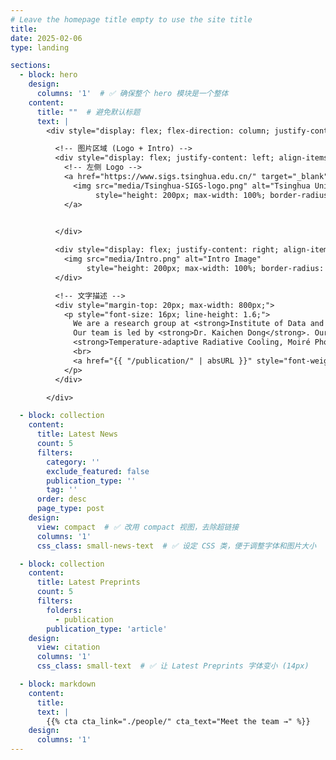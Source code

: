 ```yaml
---
# Leave the homepage title empty to use the site title
title:
date: 2025-02-06
type: landing

sections:
  - block: hero
    design:
      columns: '1'  # ✅ 确保整个 hero 模块是一个整体
    content:
      title: ""  # 避免默认标题
      text: |
        <div style="display: flex; flex-direction: column; justify-content: center; align-items: center; width: 100%; max-width: 1100px; margin: 0 auto; text-align: center;">

          <!-- 图片区域 (Logo + Intro) -->
          <div style="display: flex; justify-content: left; align-items: left; gap: 30px; flex-wrap: wrap;">
            <!-- 左侧 Logo -->
            <a href="https://www.sigs.tsinghua.edu.cn/" target="_blank">
              <img src="media/Tsinghua-SIGS-logo.png" alt="Tsinghua University Logo"
                   style="height: 200px; max-width: 100%; border-radius: 10px;">
            </a>

            
          </div>

          <div style="display: flex; justify-content: right; align-items: right; gap: 30px; flex-wrap: wrap;">
            <img src="media/Intro.png" alt="Intro Image"
                 style="height: 200px; max-width: 100%; border-radius: 10px;">
          </div>

          <!-- 文字描述 -->
          <div style="margin-top: 20px; max-width: 800px;">
            <p style="font-size: 16px; line-height: 1.6;">
              We are a research group at <strong>Institute of Data and Information, Tsinghua Shenzhen International Graduate School.</strong>
              Our team is led by <strong>Dr. Kaichen Dong</strong>. Our group focuses on research topics related to
              <strong>Temperature-adaptive Radiative Cooling, Moiré Photonics, Metamaterials/Metasurfaces, Zero-power Smart MEMS Sensors, and AI for Science</strong>.
              <br>
              <a href="{{ "/publication/" | absURL }}" style="font-weight: bold; color: #0056b3; text-decoration: none;">(see publications →)</a>
            </p>
          </div>

        </div>

  - block: collection
    content:
      title: Latest News
      count: 5
      filters:
        category: ''
        exclude_featured: false
        publication_type: ''
        tag: ''
      order: desc
      page_type: post
    design:
      view: compact  # ✅ 改用 compact 视图，去除超链接
      columns: '1'
      css_class: small-news-text  # ✅ 设定 CSS 类，便于调整字体和图片大小

  - block: collection
    content:
      title: Latest Preprints
      count: 5
      filters:
        folders:
          - publication
        publication_type: 'article'
    design:
      view: citation
      columns: '1'
      css_class: small-text  # ✅ 让 Latest Preprints 字体变小 (14px)

  - block: markdown
    content:
      title:
      text: |
        {{% cta cta_link="./people/" cta_text="Meet the team →" %}}
    design:
      columns: '1'
---
```

